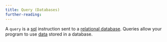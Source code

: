 ```yaml
---
title: Query (Databases)
further-reading:
---
```



A `query` is a [sql](/sql-structured-query-language) instruction sent to a [relational database](/relational-database). Queries allow your program to use [data](/data) stored in a database.
